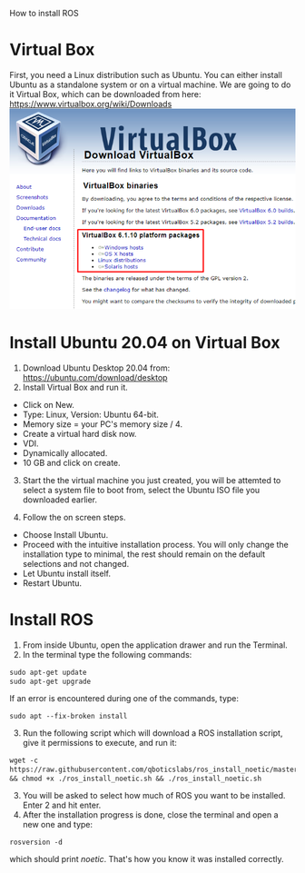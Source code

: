 How to install ROS

# Virtual Box
First, you need a Linux distribution such as Ubuntu. You can either install Ubuntu as a standalone system or on a virtual machine. We are going to do it Virtual Box, which can be downloaded from here: https://www.virtualbox.org/wiki/Downloads
![ROS](/img/1.png)

# Install Ubuntu 20.04 on Virtual Box
1. Download Ubuntu Desktop 20.04 from: https://ubuntu.com/download/desktop
2. Install Virtual Box and run it.
  - Click on New.
  - Type: Linux, Version: Ubuntu 64-bit.
  - Memory size = your PC's memory size / 4.
  - Create a virtual hard disk now.
  - VDI.
  - Dynamically allocated.
  - 10 GB and click on create.

3. Start the the virtual machine you just created, you will be attemted to select a system file to boot from, select the Ubuntu ISO file you downloaded earlier.

4. Follow the on screen steps.
  - Choose Install Ubuntu.
  - Proceed with the intuitive installation process. You will only change the installation type to minimal, the rest should remain on the default selections and not changed.
  - Let Ubuntu install itself.
  - Restart Ubuntu.

# Install ROS
1. From inside Ubuntu, open the application drawer and run the Terminal.
2. In the terminal type the following commands:
```shell
sudo apt-get update
sudo apt-get upgrade
 ```
 If an error is encountered during one of the commands, type:
 ```shell
 sudo apt --fix-broken install
 ```
3. Run the following script which will download a ROS installation script, give it permissions to execute, and run it:
```shell
wget -c https://raw.githubusercontent.com/qboticslabs/ros_install_noetic/master/ros_install_noetic.sh && chmod +x ./ros_install_noetic.sh && ./ros_install_noetic.sh
```
3. You will be asked to select how much of ROS you want to be installed. Enter 2 and hit enter.
4. After the installation progress is done, close the terminal and open a new one and type:
```shell
rosversion -d
```
which should print *noetic*. That's how you know it was installed correctly.
